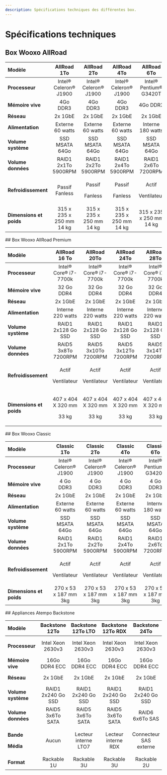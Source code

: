 ```yaml
---
description: Spécifications techniques des différentes box.
---
```


# Spécifications techniques

## Box Wooxo AllRoad

<table>
  <thead>
    <tr>
      <th style="text-align:left">Mod&#xE8;le</th>
      <th style="text-align:center">AllRoad 1To</th>
      <th style="text-align:center">AllRoad 2To</th>
      <th style="text-align:center">AllRoad 4To</th>
      <th style="text-align:center">AllRoad 6To</th>
      <th style="text-align:center">AllRoad 8To</th>
      <th style="text-align:center">AllRoad 10To</th>
      <th style="text-align:center">AllRoad 12To</th>
      <th style="text-align:center">AllRoad 14To</th>
    </tr>
  </thead>
  <tbody>
    <tr>
      <td style="text-align:left"><b>Processeur</b>
      </td>
      <td style="text-align:center">Intel&#xAE; Celeron&#xAE; J1900</td>
      <td style="text-align:center">Intel&#xAE; Celeron&#xAE; J1900</td>
      <td style="text-align:center">Intel&#xAE; Celeron&#xAE; J1900</td>
      <td style="text-align:center">Intel&#xAE; Pentium&#xAE; G3420T</td>
      <td style="text-align:center">Intel&#xAE; Pentium&#xAE; G3420T</td>
      <td style="text-align:center">Intel&#xAE; Pentium&#xAE; G3420T</td>
      <td style="text-align:center">Intel&#xAE; Pentium&#xAE; G3420T</td>
      <td style="text-align:center">Intel&#xAE; Pentium&#xAE; G3420T</td>
    </tr>
    <tr>
      <td style="text-align:left"><b>M&#xE9;moire vive</b>
      </td>
      <td style="text-align:center">4Go DDR3</td>
      <td style="text-align:center">4Go DDR3</td>
      <td style="text-align:center">4Go DDR3</td>
      <td style="text-align:center">4Go DDR3</td>
      <td style="text-align:center">4Go DDR3</td>
      <td style="text-align:center">4Go DDR3</td>
      <td style="text-align:center">4Go DDR3</td>
      <td style="text-align:center">4Go DDR3</td>
    </tr>
    <tr>
      <td style="text-align:left"><b>R&#xE9;seau</b>
      </td>
      <td style="text-align:center">2x 1GbE</td>
      <td style="text-align:center">2x 1GbE</td>
      <td style="text-align:center">2x 1GbE</td>
      <td style="text-align:center">2x 1GbE</td>
      <td style="text-align:center">2x 1GbE</td>
      <td style="text-align:center">2x 1GbE</td>
      <td style="text-align:center">2x 1GbE</td>
      <td style="text-align:center">2x 1GbE</td>
    </tr>
    <tr>
      <td style="text-align:left"><b>Alimentation</b>
      </td>
      <td style="text-align:center">Externe 60 watts</td>
      <td style="text-align:center">Externe 60 watts</td>
      <td style="text-align:center">Externe 60 watts</td>
      <td style="text-align:center">Interne 180 watts</td>
      <td style="text-align:center">Interne 180 watts</td>
      <td style="text-align:center">Interne 180 watts</td>
      <td style="text-align:center">Interne 180 watts</td>
      <td style="text-align:center">Interne 180 watts</td>
    </tr>
    <tr>
      <td style="text-align:left"><b>Volume syst&#xE8;me</b>
      </td>
      <td style="text-align:center">SSD MSATA 64Go</td>
      <td style="text-align:center">SSD MSATA 64Go</td>
      <td style="text-align:center">SSD MSATA 64Go</td>
      <td style="text-align:center">SSD MSATA 64Go</td>
      <td style="text-align:center">SSD MSATA 64Go</td>
      <td style="text-align:center">SSD MSATA 64Go</td>
      <td style="text-align:center">SSD MSATA 64Go</td>
      <td style="text-align:center">SSD MSATA 64Go</td>
    </tr>
    <tr>
      <td style="text-align:left"><b>Volume donn&#xE9;es</b>
      </td>
      <td style="text-align:center">RAID1
        <br />2x1To 5900RPM</td>
      <td style="text-align:center">RAID1 2x2To 5900RPM</td>
      <td style="text-align:center">RAID1 2x4To 5900RPM</td>
      <td style="text-align:center">RAID1 2x6To 7200RPM</td>
      <td style="text-align:center">RAID1 2x8To 7200RPM</td>
      <td style="text-align:center">RAID1 2x10To 7200RPM</td>
      <td style="text-align:center">RAID1 2x12To 7200RPM</td>
      <td style="text-align:center">RAID1 2x14To 7200RPM</td>
    </tr>
    <tr>
      <td style="text-align:left"><b>Refroidissement</b>
      </td>
      <td style="text-align:center">Passif Fanless</td>
      <td style="text-align:center">
        <p>Passif</p>
        <p>Fanless</p>
      </td>
      <td style="text-align:center">
        <p>Passif</p>
        <p>Fanless</p>
      </td>
      <td style="text-align:center">
        <p>Actif</p>
        <p>Ventilateur</p>
      </td>
      <td style="text-align:center">
        <p>Actif</p>
        <p>Ventilateur</p>
      </td>
      <td style="text-align:center">
        <p>Actif</p>
        <p>Ventilateur</p>
      </td>
      <td style="text-align:center">
        <p>Actif</p>
        <p>Ventilateur</p>
      </td>
      <td style="text-align:center">
        <p>Actif</p>
        <p>Ventilateur</p>
      </td>
    </tr>
    <tr>
      <td style="text-align:left"><b>Dimensions et poids</b>
      </td>
      <td style="text-align:center">315 x 235 x 250 mm
        <br />14 kg</td>
      <td style="text-align:center">315 x 235 x 250 mm
        <br />14 kg</td>
      <td style="text-align:center">315 x 235 x 250 mm 14 kg</td>
      <td style="text-align:center">315 x 235 x 250 mm 14 kg</td>
      <td style="text-align:center">451 x 255 x 317 mm 23 kg</td>
      <td style="text-align:center">451 x 255 x 317 mm 23 kg</td>
      <td style="text-align:center">451 x 255 x 317 mm 23 kg</td>
      <td style="text-align:center">451 x 255 x 317 mm 23 kg</td>
    </tr>
  </tbody>
</table>## Box Wooxo AllRoad Premium

<table>
  <thead>
    <tr>
      <th style="text-align:left">Mod&#xE8;le</th>
      <th style="text-align:center">AllRoad 16 To</th>
      <th style="text-align:center">AllRoad 20To</th>
      <th style="text-align:center">AllRoad 24To</th>
      <th style="text-align:center">AllRoad 28To</th>
    </tr>
  </thead>
  <tbody>
    <tr>
      <td style="text-align:left"><b>Processeur</b>
      </td>
      <td style="text-align:center">Intel&#xAE; Core&#xAE; i7-7700k</td>
      <td style="text-align:center">Intel&#xAE; Core&#xAE; i7-7700k</td>
      <td style="text-align:center">Intel&#xAE; Core&#xAE; i7-7700k</td>
      <td style="text-align:center">Intel&#xAE; Core&#xAE; i7-7700k</td>
    </tr>
    <tr>
      <td style="text-align:left"><b>M&#xE9;moire vive</b>
      </td>
      <td style="text-align:center">32 Go DDR4</td>
      <td style="text-align:center">32 Go DDR4</td>
      <td style="text-align:center">32 Go DDR4</td>
      <td style="text-align:center">32 Go DDR4</td>
    </tr>
    <tr>
      <td style="text-align:left"><b>R&#xE9;seau</b>
      </td>
      <td style="text-align:center">2x 1GbE</td>
      <td style="text-align:center">2x 1GbE</td>
      <td style="text-align:center">2x 1GbE</td>
      <td style="text-align:center">2x 1GbE</td>
    </tr>
    <tr>
      <td style="text-align:left"><b>Alimentation</b>
      </td>
      <td style="text-align:center">Interne 220 watts</td>
      <td style="text-align:center">Interne 220 watts</td>
      <td style="text-align:center">Interne 220 watts</td>
      <td style="text-align:center">Interne 220 watts</td>
    </tr>
    <tr>
      <td style="text-align:left"><b>Volume syst&#xE8;me</b>
      </td>
      <td style="text-align:center">RAID1
        <br />2x128 Go SSD</td>
      <td style="text-align:center">RAID1
        <br />2x128 Go SSD</td>
      <td style="text-align:center">RAID1
        <br />2x128 Go SSD</td>
      <td style="text-align:center">RAID1
        <br />2x128 Go SSD</td>
    </tr>
    <tr>
      <td style="text-align:left"><b>Volume donn&#xE9;es</b>
      </td>
      <td style="text-align:center">RAID5
        <br />3x8To 7200RPM</td>
      <td style="text-align:center">RAID5
        <br />3x10To 7200RPM</td>
      <td style="text-align:center">RAID5
        <br />3x12To 7200RPM</td>
      <td style="text-align:center">RAID5
        <br />3x14To 7200RPM</td>
    </tr>
    <tr>
      <td style="text-align:left"><b>Refroidissement</b>
      </td>
      <td style="text-align:center">
        <p>Actif</p>
        <p>Ventilateur</p>
      </td>
      <td style="text-align:center">
        <p>Actif</p>
        <p>Ventilateur</p>
      </td>
      <td style="text-align:center">
        <p>Actif</p>
        <p>Ventilateur</p>
      </td>
      <td style="text-align:center">
        <p>Actif</p>
        <p>Ventilateur</p>
      </td>
    </tr>
    <tr>
      <td style="text-align:left"><b>Dimensions et poids</b>
      </td>
      <td style="text-align:center">
        <p>407 x 404 X 320 mm</p>
        <p>33 kg</p>
      </td>
      <td style="text-align:center">
        <p>407 x 404 X 320 mm</p>
        <p>33 kg</p>
      </td>
      <td style="text-align:center">
        <p>407 x 404 X 320 mm</p>
        <p>33 kg</p>
      </td>
      <td style="text-align:center">
        <p>407 x 404 X 320 mm</p>
        <p>33 kg</p>
      </td>
    </tr>
  </tbody>
</table>## Box Wooxo Classic

<table>
  <thead>
    <tr>
      <th style="text-align:left">Mod&#xE8;le</th>
      <th style="text-align:center">Classic 1To</th>
      <th style="text-align:center">Classic 2To</th>
      <th style="text-align:center">Classic 4To</th>
      <th style="text-align:center">Classic 6To</th>
      <th style="text-align:center">Classic 8To</th>
      <th style="text-align:center">Classic 10To</th>
      <th style="text-align:center">Classic 12To</th>
      <th style="text-align:center">Classic 14To</th>
    </tr>
  </thead>
  <tbody>
    <tr>
      <td style="text-align:left"><b>Processeur</b>
      </td>
      <td style="text-align:center">Intel&#xAE; Celeron&#xAE; J1900</td>
      <td style="text-align:center">Intel&#xAE; Celeron&#xAE; J1900</td>
      <td style="text-align:center">Intel&#xAE; Celeron&#xAE; J1900</td>
      <td style="text-align:center">Intel&#xAE; Pentium&#xAE; G3420T</td>
      <td style="text-align:center">Intel&#xAE; Pentium&#xAE; G3420T</td>
      <td style="text-align:center">Intel&#xAE; Pentium&#xAE; G3420T</td>
      <td style="text-align:center">Intel&#xAE; Pentium&#xAE; G3420T</td>
      <td style="text-align:center">Intel&#xAE; Pentium&#xAE; G3420T</td>
    </tr>
    <tr>
      <td style="text-align:left"><b>M&#xE9;moire vive</b>
      </td>
      <td style="text-align:center">4 Go DDR3</td>
      <td style="text-align:center">4 Go DDR3</td>
      <td style="text-align:center">4 Go DDR3</td>
      <td style="text-align:center">4 Go DDR3</td>
      <td style="text-align:center">4 Go DDR3</td>
      <td style="text-align:center">4 Go DDR3</td>
      <td style="text-align:center">4 Go DDR3</td>
      <td style="text-align:center">4 Go DDR3</td>
    </tr>
    <tr>
      <td style="text-align:left"><b>R&#xE9;seau</b>
      </td>
      <td style="text-align:center">2x 1GbE</td>
      <td style="text-align:center">2x 1GbE</td>
      <td style="text-align:center">2x 1GbE</td>
      <td style="text-align:center">2x 1GbE</td>
      <td style="text-align:center">2x 1GbE</td>
      <td style="text-align:center">2x 1GbE</td>
      <td style="text-align:center">2x 1GbE</td>
      <td style="text-align:center">2x 1GbE</td>
    </tr>
    <tr>
      <td style="text-align:left"><b>Alimentation</b>
      </td>
      <td style="text-align:center">Externe 60 watts</td>
      <td style="text-align:center">Externe 60 watts</td>
      <td style="text-align:center">Externe 60 watts</td>
      <td style="text-align:center">Interne 180 watts</td>
      <td style="text-align:center">Interne 180 watts</td>
      <td style="text-align:center">Interne 180 watts</td>
      <td style="text-align:center">Interne 180 watts</td>
      <td style="text-align:center">Interne 180 watts</td>
    </tr>
    <tr>
      <td style="text-align:left"><b>Volume syst&#xE8;me</b>
      </td>
      <td style="text-align:center">SSD MSATA 64Go</td>
      <td style="text-align:center">SSD MSATA 64Go</td>
      <td style="text-align:center">SSD MSATA 64Go</td>
      <td style="text-align:center">SSD MSATA 64Go</td>
      <td style="text-align:center">SSD MSATA 64Go</td>
      <td style="text-align:center">SSD MSATA 64Go</td>
      <td style="text-align:center">SSD MSATA 64Go</td>
      <td style="text-align:center">SSD MSATA 8Go</td>
    </tr>
    <tr>
      <td style="text-align:left"><b>Volume donn&#xE9;es</b>
      </td>
      <td style="text-align:center">RAID1 2x1To 5900RPM</td>
      <td style="text-align:center">RAID1 2x2To 5900RPM</td>
      <td style="text-align:center">RAID1 2x4To 5900RPM</td>
      <td style="text-align:center">RAID1 2x6To 7200RPM</td>
      <td style="text-align:center">RAID1 2x8To 7200RPM</td>
      <td style="text-align:center">RAID1 2x10To 7200RPM</td>
      <td style="text-align:center">RAID1 2x12To
        <br />7200RPM</td>
      <td style="text-align:center">RAID1 2x14To
        <br />7200RPM</td>
    </tr>
    <tr>
      <td style="text-align:left"><b>Refroidissement</b>
      </td>
      <td style="text-align:center">
        <p>Actif</p>
        <p>Ventilateur</p>
      </td>
      <td style="text-align:center">
        <p>Actif</p>
        <p>Ventilateur</p>
      </td>
      <td style="text-align:center">
        <p>Actif</p>
        <p>Ventilateur</p>
      </td>
      <td style="text-align:center">
        <p>Actif</p>
        <p>Ventilateur</p>
      </td>
      <td style="text-align:center">
        <p>Actif</p>
        <p>Ventilateur</p>
      </td>
      <td style="text-align:center">
        <p>Actif</p>
        <p>Ventilateur</p>
      </td>
      <td style="text-align:center">
        <p>Actif</p>
        <p>Ventilateur</p>
      </td>
      <td style="text-align:center">
        <p>Actif</p>
        <p>Ventilateur</p>
      </td>
    </tr>
    <tr>
      <td style="text-align:left"><b>Dimensions et poids</b>
      </td>
      <td style="text-align:center">270 x 53 x 187 mm 3kg</td>
      <td style="text-align:center">270 x 53 x 187 mm 3kg</td>
      <td style="text-align:center">270 x 53 x 187 mm 3kg</td>
      <td style="text-align:center">270 x 53 x 187 mm 3kg</td>
      <td style="text-align:center">270 x 53 x 187 mm 3kg</td>
      <td style="text-align:center">270 x 53 x 187 mm 3kg</td>
      <td style="text-align:center">270 x 53 x 187 mm 3kg</td>
      <td style="text-align:center">270 x 53 x 187 mm 3kg</td>
    </tr>
  </tbody>
</table>## ​Appliances Atempo Backstone

<table>
  <thead>
    <tr>
      <th style="text-align:left">Mod&#xE8;le</th>
      <th style="text-align:center">Backstone 12To</th>
      <th style="text-align:center">Backstone 12To LTO</th>
      <th style="text-align:center">Backstone 12To RDX</th>
      <th style="text-align:center">Backstone 24To</th>
      <th style="text-align:center">Backstone 36To</th>
      <th style="text-align:center">Backstone 60To</th>
      <th style="text-align:center">Backstone 80To</th>
      <th style="text-align:center">Backstone 120To</th>
      <th style="text-align:center">Backstone 240To</th>
    </tr>
  </thead>
  <tbody>
    <tr>
      <td style="text-align:left"><b>Processeur</b>
      </td>
      <td style="text-align:center">Intel Xeon 2630v3</td>
      <td style="text-align:center">Intel Xeon 2630v3</td>
      <td style="text-align:center">Intel Xeon 2630v3</td>
      <td style="text-align:center">Intel Xeon 2630v3</td>
      <td style="text-align:center">2x Intel Xeon 2630v3</td>
      <td style="text-align:center">2x Intel Xeon 2630v3</td>
      <td style="text-align:center">2x Intel Xeon 2630v3</td>
      <td style="text-align:center">2x Intel Xeon 2630v3</td>
      <td style="text-align:center">2x Intel Xeon 2630v3</td>
    </tr>
    <tr>
      <td style="text-align:left"><b>M&#xE9;moire vive</b>
      </td>
      <td style="text-align:center">16Go DDR4 ECC</td>
      <td style="text-align:center">16Go DDR4 ECC</td>
      <td style="text-align:center">16Go DDR4 ECC</td>
      <td style="text-align:center">16Go DDR4 ECC</td>
      <td style="text-align:center">32Go DDR4 ECC</td>
      <td style="text-align:center">32Go DDR4 ECC</td>
      <td style="text-align:center">64Go DDR4 ECC</td>
      <td style="text-align:center">64Go DDR4 ECC</td>
      <td style="text-align:center">64Go DDR4 ECC</td>
    </tr>
    <tr>
      <td style="text-align:left"><b>R&#xE9;seau</b>
      </td>
      <td style="text-align:center">2x 1GbE</td>
      <td style="text-align:center">2x 1GbE</td>
      <td style="text-align:center">2x 1GbE</td>
      <td style="text-align:center">2x 1GbE</td>
      <td style="text-align:center">2x 10GbE 2x 1GbE</td>
      <td style="text-align:center">2x 10GbE 2x 1GbE</td>
      <td style="text-align:center">2x 10GbE 2x 1GbE</td>
      <td style="text-align:center">2x 10GbE 2x 1GbE</td>
      <td style="text-align:center">2x 10GbE 2x 1GbE</td>
    </tr>
    <tr>
      <td style="text-align:left"><b>Volume syst&#xE8;me</b>
      </td>
      <td style="text-align:center">RAID1
        <br />2x240 Go SSD</td>
      <td style="text-align:center">RAID1
        <br />2x240 Go SSD</td>
      <td style="text-align:center">RAID1
        <br />2x240 Go SSD</td>
      <td style="text-align:center">RAID1
        <br />2x240 Go SSD</td>
      <td style="text-align:center">RAID1
        <br />2x240 Go SSD</td>
      <td style="text-align:center">RAID1
        <br />2x240 Go SSD</td>
      <td style="text-align:center">RAID1
        <br />2x240 Go SSD</td>
      <td style="text-align:center">RAID1
        <br />2x240 Go SSD</td>
      <td style="text-align:center">RAID1
        <br />2x480 Go SSD</td>
    </tr>
    <tr>
      <td style="text-align:left"><b>Volume donn&#xE9;es</b>
      </td>
      <td style="text-align:center">RAID5
        <br />3x6To SATA</td>
      <td style="text-align:center">RAID5
        <br />3x6To SATA</td>
      <td style="text-align:center">RAID5
        <br />3x6To SATA</td>
      <td style="text-align:center">RAID6
        <br />6x6To SAS</td>
      <td style="text-align:center">RAID6
        <br />8x6To SAS</td>
      <td style="text-align:center">RAID6
        <br />12x6To SAS</td>
      <td style="text-align:center">RAID6
        <br />12x8To SAS</td>
      <td style="text-align:center">RAID6
        <br />12x12To SAS</td>
      <td style="text-align:center">RAID6
        <br />24x12To SAS</td>
    </tr>
    <tr>
      <td style="text-align:left">
        <p><b>Bande</b>
        </p>
        <p><b>M&#xE9;dia</b>
        </p>
      </td>
      <td style="text-align:center">Aucun</td>
      <td style="text-align:center">Lecteur interne LTO7</td>
      <td style="text-align:center">Lecteur interne RDX</td>
      <td style="text-align:center">Connecteur SAS externe</td>
      <td style="text-align:center">Connecteur SAS externe</td>
      <td style="text-align:center">Connecteur SAS externe</td>
      <td style="text-align:center">Connecteur SAS externe</td>
      <td style="text-align:center">Connecteur SAS externe</td>
      <td style="text-align:center">Connecteur SAS externe</td>
    </tr>
    <tr>
      <td style="text-align:left"><b>Format</b>
      </td>
      <td style="text-align:center">Rackable 1U</td>
      <td style="text-align:center">Rackable 3U</td>
      <td style="text-align:center">Rackable 3U</td>
      <td style="text-align:center">Rackable 2U</td>
      <td style="text-align:center">Rackable 2U</td>
      <td style="text-align:center">Rackable 2U</td>
      <td style="text-align:center">Rackable 2U</td>
      <td style="text-align:center">Rackable 2U</td>
      <td style="text-align:center">Rackable 4U</td>
    </tr>
  </tbody>
</table>


